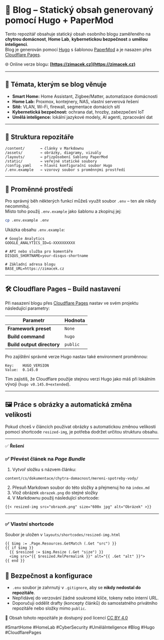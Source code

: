 # 📘 Blog – Statický obsah generovaný pomocí Hugo + PaperMod

Tento repozitář obsahuje statický obsah osobního blogu zaměřeného na **chytrou domácnost**, **Home Lab**, **kybernetickou bezpečnost** a **umělou inteligenci**.  
Blog je generován pomocí [Hugo](https://gohugo.io/) s šablonou [PaperMod](https://github.com/adityatelange/hugo-PaperMod) a je nasazen přes [Cloudflare Pages](https://pages.cloudflare.com/).

🌐 Online verze blogu: **[https://zimacek.cz](https://zimacek.cz)**

---

## 🧠 Témata, kterým se blog věnuje

- **Smart Home:** Home Assistant, Zigbee/Matter, automatizace domácnosti
- **Home Lab:** Proxmox, kontejnery, NAS, vlastní serverová řešení
- **Sítě:** VLAN, Wi-Fi, firewall, segmentace domácích sítí
- **Kybernetická bezpečnost:** ochrana dat, hrozby, zabezpečení IoT
- **Umělá inteligence:** lokální jazykové modely, AI agenti, zpracování dat

---

## 📁 Struktura repozitáře
```
/content/       → články v Markdownu
/assets/        → obrázky, diagramy, vizuály
/layouts/       → přizpůsobení šablony PaperMod
/static/        → veřejné statické soubory
/config.yaml    → hlavní konfigurační soubor Hugo
/.env.example   → vzorový soubor s proměnnými prostředí
```

---

## 🔧 Proměnné prostředí

Pro správný běh některých funkcí můžeš využít soubor `.env` – ten ale nikdy necommituj.  
Místo toho použij `.env.example` jako šablonu a zkopíruj jej:

```bash
cp .env.example .env
```

Ukázka obsahu `.env.example`:

```env
# Google Analytics
GOOGLE_ANALYTICS_ID=G-XXXXXXXXXX

# API nebo služba pro komentáře
DISQUS_SHORTNAME=your-disqus-shortname

# Základní adresa blogu
BASE_URL=https://zimacek.cz
```

---

## 🛠️ Cloudflare Pages – Build nastavení

Při nasazení blogu přes [Cloudflare Pages](https://pages.cloudflare.com/) nastav ve svém projektu následující parametry:

| Parametr | Hodnota |
|----------|---------|
| **Framework preset** | `None` |
| **Build command** | `hugo` |
| **Build output directory** | `public` |

Pro zajištění správné verze Hugo nastav také environment proměnnou:

```
Key:    HUGO_VERSION  
Value:  0.145.0
```

Tím zajistíš, že Cloudflare použije stejnou verzi Hugo jako máš při lokálním vývoji (`hugo v0.145.0+extended`).

---

## 🖼️ Práce s obrázky a automatická změna velikosti

Pokud chceš v článcích používat obrázky s automatickou změnou velikosti pomocí shortcode `resized-img`, je potřeba dodržet určitou strukturu obsahu.

---

✅ **Řešení**

### ✅ Převést článek na *Page Bundle*

1. Vytvoř složku s názvem článku:

```
content/cs/dokumentace/chytra-domacnost/mereni-spotreby-vody/
```

2. Přesuň Markdown soubor do této složky a přejmenuj ho na `index.md`  
3. Vlož obrázek `obrazek.png` do stejné složky  
4. V Markdownu použij následující shortcode:

```markdown
{{< resized-img src="obrazek.png" size="600x jpg" alt="Obrázek" >}}
```

---

### ✅ Vlastní shortcode

Soubor je uložen v `layouts/shortcodes/resized-img.html`

```go-html-template
{{ $img := .Page.Resources.GetMatch (.Get "src") }}
{{ if $img }}
  {{ $resized := $img.Resize (.Get "size") }}
  <img src="{{ $resized.RelPermalink }}" alt="{{ .Get "alt" }}">
{{ end }}
```

## 🔐 Bezpečnost a konfigurace

- `.env` soubor je zahrnutý v `.gitignore`, aby se **nikdy nedostal do repozitáře**.
- Nepřidávej do verzování žádné soukromé klíče, tokeny nebo interní URL.
- Doporučuji oddělit drafty (koncepty článků) do samostatného privátního repozitáře nebo složky mimo `public`.

📝 Obsah tohoto repozitáře je dostupný pod licencí [CC BY 4.0](https://creativecommons.org/licenses/by/4.0/)

#SmartHome #HomeLab #CyberSecurity #UměláInteligence #Blog #Hugo #CloudflarePages